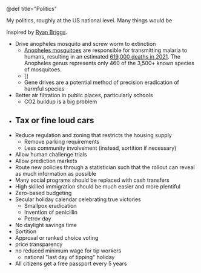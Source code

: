 @def title="Politics"

My politics, roughly at the US national level. Many things would be 

Inspired by [Ryan Briggs](https://twitter.com/ryancbriggs/status/1715442834248007787).

 - Drive anopheles mosquito and screw worm to extinction
    - [Anopheles mosquitoes](https://en.wikipedia.org/wiki/Anopheles) are responsible for transmitting malaria to humans, resulting in an estimated [619,000 deaths in 2021](https://www.who.int/teams/global-malaria-programme/reports/world-malaria-report-2022). The Anopheles genus represents only 460 of the 3,500+ known species of mosquitoes. 
    - []
    - Gene drives are a potential method of precision eradication of harmful species
 - Better air filtration in public places, particularly schools
    - CO2 buildup is a big problem
 - Tax or fine loud cars
    - 
 - Reduce regulation and zoning that restricts the housing supply
    - Remove parking requirements
    - Less community involvement (instead, sortition if necessary)
 - Allow human challenge trials
 - Allow prediction markets
 - Route new policies through a statistician such that the rollout can reveal as much information as possible
 - Many social programs should be replaced with cash transfers
 - High skilled immigration should be much easier and more plentiful
 - Zero-based budgeting
 - Secular holiday calendar celebrating true victories
    - Smallpox eradication
    - Invention of penicillin
    - Petrov day
 - No daylight savings time
 - Sortition
 - Approval or ranked choice voting
 - price transparency
 - no reduced minimum wage for tip workers
    - national "last day of tipping" holiday
 - All citizens get a free passport every 5 years
 
